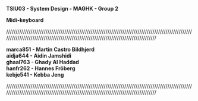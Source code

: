 **TSIU03 - System Design - MAGHK - Group 2** <br />

**Midi-keyboard**

///////////////////////////////////////////////////////////////////////////////////////////////////////////////////////////////////////////////////////////////////////////////////

**marca851 - Martin Castro Bildhjerd** <br />
**aidja644 - Aidin Jamshidi** <br />
**ghaal763 - Ghady Al Haddad** <br />
**hanfr262 - Hannes Fröberg** <br />
**kebje541 - Kebba Jeng** <br />

///////////////////////////////////////////////////////////////////////////////////////////////////////////////////////////////////////////////////////////////////////////////////
